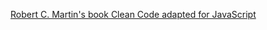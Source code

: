 [Robert C. Martin's book Clean Code adapted for JavaScript](https://github.com/ryanmcdermott/clean-code-javascript)
